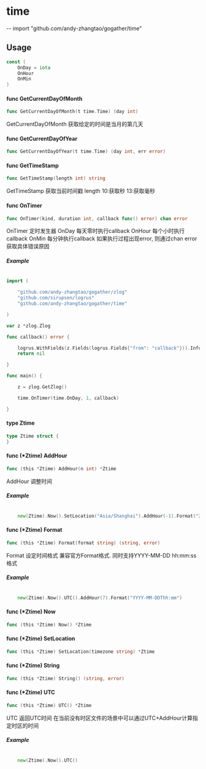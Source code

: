 # time
--
    import "github.com/andy-zhangtao/gogather/time"


## Usage

```go
const (
	OnDay = iota
	OnHour
	OnMin
)
```

#### func  GetCurrentDayOfMonth

```go
func GetCurrentDayOfMonth(t time.Time) (day int)
```
GetCurrentDayOfMonth 获取给定的时间是当月的第几天

#### func  GetCurrentDayOfYear

```go
func GetCurrentDayOfYear(t time.Time) (day int, err error)
```

#### func  GetTimeStamp

```go
func GetTimeStamp(length int) string
```
GetTimeStamp 获取当前时间戳 length 10:获取秒 13:获取毫秒

#### func  OnTimer

```go
func OnTimer(kind, duration int, callback func() error) chan error
```
OnTimer 定时发生器 OnDay 每天零时执行callback OnHour 每个小时执行callback OnMin 每分钟执行callback
如果执行过程出现error, 则通过chan error获取具体错误原因

##### Example

```go //定时每天执行callback函数 package main

import (

    "github.com/andy-zhangtao/gogather/zlog"
    "github.com/sirupsen/logrus"
    "github.com/andy-zhangtao/gogather/time"

)

var z *zlog.Zlog

func callback() error {

    logrus.WithFields(z.Fields(logrus.Fields{"from": "callback"})).Info("callback")
    return nil

}

func main() {

    z = zlog.GetZlog()

    time.OnTimer(time.OnDay, 1, callback)

}

```

#### type Ztime

```go
type Ztime struct {
}
```


#### func (*Ztime) AddHour

```go
func (this *Ztime) AddHour(n int) *Ztime
```
AddHour 调整时间

##### Example

```go

    new(Ztime).Now().SetLocation("Asia/Shanghai").AddHour(-1).Format("2006-01-02T15:04")

```

#### func (*Ztime) Format

```go
func (this *Ztime) Format(format string) (string, error)
```
Format 设定时间格式 兼容官方Format格式. 同时支持YYYY-MM-DD hh:mm:ss格式

##### Example

```go

    new(Ztime).Now().UTC().AddHour(7).Format("YYYY-MM-DDThh:mm")

```

#### func (*Ztime) Now

```go
func (this *Ztime) Now() *Ztime
```

#### func (*Ztime) SetLocation

```go
func (this *Ztime) SetLocation(timezone string) *Ztime
```

#### func (*Ztime) String

```go
func (this *Ztime) String() (string, error)
```

#### func (*Ztime) UTC

```go
func (this *Ztime) UTC() *Ztime
```
UTC 返回UTC时间 在当前没有时区文件的场景中可以通过UTC+AddHour计算指定时区的时间

##### Example

```go

    new(Ztime).Now().UTC()

```
